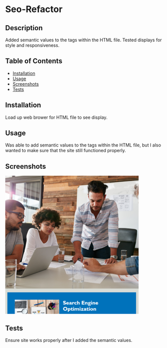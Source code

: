 # Seo-Refactor

## Description

Added semantic values to the tags within the HTML file.  Tested displays for style and responsiveness. 

## Table of Contents 


- [Installation](#installation)
- [Usage](#usage)
- [Screenshots](#screenshots)
- [Tests](#tests)

## Installation

Load up web brower for HTML file to see display.

## Usage
Was able to add semantic values to the tags within the HTML file, but I also wanted to make sure that the site still functioned properly.

## Screenshots
![alt text](./assets/images/screenshot-assignment1.png)


## Tests

Ensure site works properly after I added the semantic values.